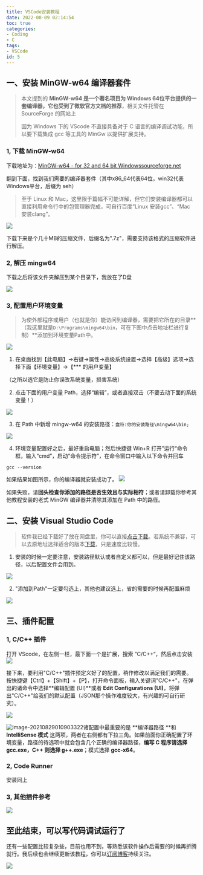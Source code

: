 ```yaml
---
title: VSCode安装教程
date: 2022-08-09 02:14:54
toc: true
categories:
- Coding
- C
tags:
- VSCode
id: 5
---
```


## 一、安装 MinGW-w64 编译器套件

> 本文提到的 **MinGW-w64 **是一个著名项目为 **Windows 64位**平台提供的一套编译器，它也**受到了微软官方文档的推荐**，相关文件托管在 SourceForge 的网站上
>
> 因为 Windows 下的 VScode 不直接具备对于 C 语言的编译调试功能，所以要下载集成 gcc 等工具的 MinGw 以提供扩展支持。

### 1,  下载 MinGW-w64 

下载地址为：[MinGW-w64 - for 32 and 64 bit Windowssourceforge.net](https://sourceforge.net/projects/mingw-w64/files/)
​
<!--more-->

翻到下面，找到我们需要的编译器套件（其中x86_64代表64位，win32代表Windows平台，后缀为 seh）

> 至于 Linux 和 Mac，这里限于篇幅不可能详解，但它们安装编译器都可以直接利用命令行中的包管理器完成，可自行百度“Linux 安装gcc”、“Mac 安装clang”。



![](https://img.arctee.cn/qiniu_picgo/20210829003535.png)

下载下来是个几十MB的压缩文件，后缀名为".7z"，需要支持该格式的压缩软件进行解压。



### 2,  解压 mingw64

下载之后将该文件夹解压到某个目录下，我放在了D盘

![](https://img.arctee.cn/qiniu_picgo/d2327fcd54b82f97caa8f472c0868bd4.png)



### 3,  配置用户环境变量

> 为使外部程序或用户（也就是你）能访问到编译器，需要把它所在的目录**（我这里就是`D:\Programs\mingw64\bin`，可在下图中点击地址栏进行复制）**添加到环境变量Path中。




![](https://img.arctee.cn/qiniu_picgo/c6201b1874179b88c7ee43d24c27c2a2.png)



1. 在桌面找到【此电脑】->右键->属性->高级系统设置->选择【高级】选项->选择下面【环境变量】->【*** 的用户变量】

（之所以选它是防止你误改系统变量，损害系统）



2. 点击下面的用户变量 Path，选择“编辑”，或者直接双击（不要去动下面的系统变量！）

![](https://img.arctee.cn/qiniu_picgo/20210829005309.webp)




3. 在 Path 中新增 mingw-w64 的安装路径：`盘符:你的安装路径\mingw64\bin;`

![](https://img.arctee.cn/qiniu_picgo/20210829005450.jpeg)




4. 环境变量配置好之后，最好重启电脑；然后快捷键 Win+R 打开”运行“命令框，输入“cmd”，启动“命令提示符”，在命令窗口中输入以下命令并回车


```
gcc --version
```



如果结果如图所示，你的编译器就安装成功了。
![](https://img.arctee.cn/qiniu_picgo/b2d3412c5568bb4643e60b4466a6df43.png)



如果失败，请**回头检查你添加的路径是否生效且与实际相符**；或者请卸载你参考其他教程安装的老式 MinGW 编译器并清除其添加在 Path 中的路径。



## 二、安装 Visual Studio Code

> 软件我已经下载好了放在网盘里，你可以直接[点击下载](https://pan.arctee.cn/A:/Tools/Program/C/Visual%20Studio%20Code/%E7%BC%96%E8%BE%91%E5%99%A8--%E5%86%99%E4%BB%A3%E7%A0%81%E7%9A%84/VSCodeUserSetup-x64-1.47.2.exe)。若系统不兼容，可以去原地址选择适合的版本[下载](https://code.visualstudio.com/?utm_expid=101350005-25.TcgI322oRoCwQD7KJ5t8zQ.0)，只是速度比较慢。



1. 安装的时候一定要注意，安装路径默认或者自定义都可以，但是最好记住该路径，以后配置文件会用到。

![](https://img.arctee.cn/qiniu_picgo/ea06f9f13f08df08083cf55ea52a0478.png)



2. "添加到Path"一定要勾选上，其他也建议选上，省的需要的时候再配置麻烦

![](https://img.arctee.cn/qiniu_picgo/4964fbe072d5afe54fdc6f7a58fd4a25.png)



## 三、插件配置



### 1,  C/C++ 插件

打开 VScode，在左侧一栏，最下面一个是扩展，搜索 ”C/C++“，然后点击安装
![](https://img.arctee.cn/qiniu_picgo/30d17e248b84fc39ca61b9e42824b76e.png)

接下来，要利用"C/C++"插件预定义好了的配置，稍作修改以满足我们的需要。按快捷键【Ctrl】+【Shift】+【P】，打开命令面板，输入关键词"C/C++"，在弹出的诸命令中选择**编辑配置 (UI)**或者 **Edit Configurations (UI)**，将弹出"C/C++"给我们的默认配置（JSON那个操作难度较大，有兴趣的可自行研究）。

![](https://img.arctee.cn/qiniu_picgo/20210829010834.png)

![image-20210829010903322](https://img.arctee.cn/qiniu_picgo/20210829010903.png)诸配置中最重要的是 **编译器路径 **和 **IntelliSense 模式** 这两项，两者在右侧都有下拉三角。如果前面你正确配置了环境变量，路径的待选项中就会包含几个正确的编译器路径，**编写 C 程序请选择 gcc.exe，C++ 则选择 g++.exe**；模式选择 **gcc-x64**。



### 2,  Code Runner

安装同上



### 3,  其他插件参考

![](https://img.arctee.cn/qiniu_picgo/20210828233544.png)



## 至此结束，可以写代码调试运行了
还有一些配置比较复杂些，目前也用不到，等熟悉该软件操作后需要的时候再折腾就行。我后续也会继续更新该教程，你可以[订阅博客](https://arctee.cn/subscribe-blog)持续关注。

![](https://img.arctee.cn/one/202205031849902.gif)
